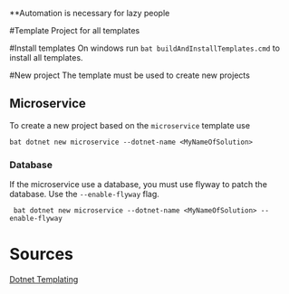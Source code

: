 **Automation is necessary for lazy people

#Template
Project for all templates

#Install templates
On windows run ``` bat buildAndInstallTemplates.cmd ``` to install all templates.

#New project
The template must be used to create new projects

## Microservice
To create a new project based on the ```microservice``` template use  

``` bat dotnet new microservice --dotnet-name <MyNameOfSolution> ``` 

### Database
If the microservice use a database, you must use flyway to patch the database. Use the ```--enable-flyway``` flag.

``` bat dotnet new microservice --dotnet-name <MyNameOfSolution> --enable-flyway```

# Sources
[Dotnet Templating](https://github.com/dotnet/templating/wiki)